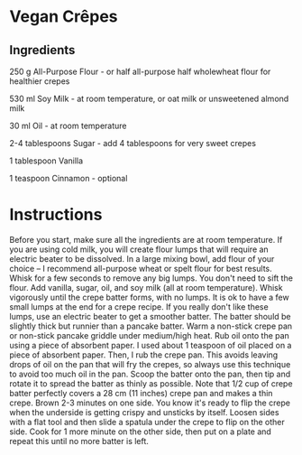 # Vegan Crêpes

## Ingredients

250 g All-Purpose Flour - or half all-purpose half wholewheat flour for healthier crepes

530 ml Soy Milk - at room temperature, or oat milk or unsweetened almond milk

30 ml Oil - at room temperature

2-4 tablespoons Sugar - add 4 tablespoons for very sweet crepes

1 tablespoon Vanilla

1 teaspoon Cinnamon - optional

# Instructions

Before you start, make sure all the ingredients are at room temperature. If you are using cold milk, you will create flour lumps that will require an electric beater to be dissolved.
In a large mixing bowl, add flour of your choice – I recommend all-purpose wheat or spelt flour for best results. Whisk for a few seconds to remove any big lumps. You don't need to sift the flour.
Add vanilla, sugar, oil, and soy milk (all at room temperature).
Whisk vigorously until the crepe batter forms, with no lumps. It is ok to have a few small lumps at the end for a crepe recipe. If you really don't like these lumps, use an electric beater to get a smoother batter. The batter should be slightly thick but runnier than a pancake batter.
Warm a non-stick crepe pan or non-stick pancake griddle under medium/high heat.
Rub oil onto the pan using a piece of absorbent paper. I used about 1 teaspoon of oil placed on a piece of absorbent paper. Then, I rub the crepe pan. This avoids leaving drops of oil on the pan that will fry the crepes, so always use this technique to avoid too much oil in the pan.
Scoop the batter onto the pan, then tip and rotate it to spread the batter as thinly as possible. Note that 1/2 cup of crepe batter perfectly covers a 28 cm (11 inches) crepe pan and makes a thin crepe.
Brown 2-3 minutes on one side. You know it's ready to flip the crepe when the underside is getting crispy and unsticks by itself.
Loosen sides with a flat tool and then slide a spatula under the crepe to flip on the other side.
Cook for 1 more minute on the other side, then put on a plate and repeat this until no more batter is left.
